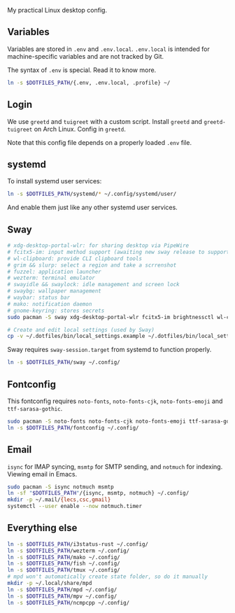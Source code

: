 My practical Linux desktop config.

## Variables
Variables are stored in `.env` and `.env.local`. `.env.local` is intended for machine-specific variables and are not tracked by Git.

The syntax of `.env` is special. Read it to know more.

```bash
ln -s $DOTFILES_PATH/{.env, .env.local, .profile} ~/
```

## Login
We use `greetd` and `tuigreet` with a custom script. Install `greetd` and `greetd-tuigreet` on Arch Linux. Config in `greetd`.

Note that this config file depends on a properly loaded `.env` file.

## systemd
To install systemd user services:
```bash
ln -s $DOTFILES_PATH/systemd/* ~/.config/systemd/user/
```

And enable them just like any other systemd user services.

## Sway
```bash
# xdg-desktop-portal-wlr: for sharing desktop via PipeWire
# fcitx5-im: input method support (awaiting new sway release to support popup window in wezterm)
# wl-clipboard: provide CLI clipboard tools
# grim && slurp: select a region and take a scrrenshot
# fuzzel: application launcher
# wezterm: terminal emulator
# swayidle && swaylock: idle management and screen lock
# swaybg: wallpaper management
# waybar: status bar
# mako: notification daemon
# gnome-keyring: stores secrets
sudo pacman -S sway xdg-desktop-portal-wlr fcitx5-im brightnessctl wl-clipboard grim slurp swayidle swaylock swaybg mako gnome-keyring

# Create and edit local settings (used by Sway)
cp -v ~/.dotfiles/bin/local_settings.example ~/.dotfiles/bin/local_settings
```

Sway requires `sway-session.target` from systemd to function properly.

```bash
ln -s $DOTFILES_PATH/sway ~/.config/
```

## Fontconfig
This fontconfig requires `noto-fonts`, `noto-fonts-cjk`, `noto-fonts-emoji` and `ttf-sarasa-gothic`.

```bash
sudo pacman -S noto-fonts noto-fonts-cjk noto-fonts-emoji ttf-sarasa-gothic
ln -s $DOTFILES_PATH/fontconfig ~/.config/
```

## Email
`isync` for IMAP syncing, `msmtp` for SMTP sending, and `notmuch` for indexing. Viewing email in Emacs.

```bash
sudo pacman -S isync notmuch msmtp
ln -sf "$DOTFILES_PATH"/{isync, msmtp, notmuch} ~/.config/
mkdir -p ~/.mail/{lecs,csc,gmail}
systemctl --user enable --now notmuch.timer
```

## Everything else
```bash
ln -s $DOTFILES_PATH/i3status-rust ~/.config/
ln -s $DOTFILES_PATH/wezterm ~/.config/
ln -s $DOTFILES_PATH/mako ~/.config/
ln -s $DOTFILES_PATH/fish ~/.config/
ln -s $DOTFILES_PATH/tmux ~/.config/
# mpd won't automatically create state folder, so do it manually
mkdir -p ~/.local/share/mpd
ln -s $DOTFILES_PATH/mpd ~/.config/
ln -s $DOTFILES_PATH/mpv ~/.config/
ln -s $DOTFILES_PATH/ncmpcpp ~/.config/
```

